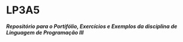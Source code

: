 # LP3A5  
***Repositório para o Portifólio, Exercícios e Exemplos da disciplina de Linguagem de Programação III***  

  
